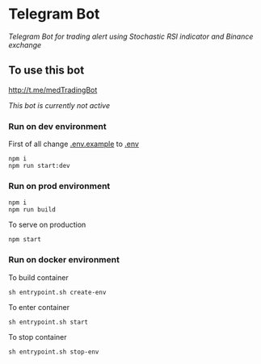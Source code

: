 # Telegram Bot

*Telegram Bot for trading alert using Stochastic RSI indicator and Binance exchange*

## To use this bot
http://t.me/medTradingBot

*This bot is currently not active*

### Run on dev environment
First of all change [.env.example](https://github.com/mamayadi/telegram-bot/blob/master/.env.example) to [.env](https://github.com/mamayadi/telegram-bot/blob/master/.env)
```
npm i
npm run start:dev
```
### Run on prod environment
```
npm i
npm run build
```
To serve on production
```
npm start
```
### Run on docker environment
To build container
```
sh entrypoint.sh create-env
```
To enter container
```
sh entrypoint.sh start
```
To stop container
```
sh entrypoint.sh stop-env
```





